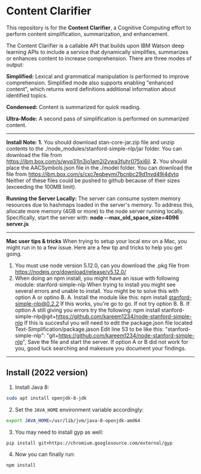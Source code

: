 # Content Clarifier

This repository is for the **Content Clarifier**, a Cognitive Computing effort to perform content simplification, summarization, and enhancement.

The Content Clarifier is a callable API that builds upon IBM Watson deep learning APIs to include a service that dynamically simplifies, summarizes or enhances content to increase comprehension. There are three modes of output: 

**Simplified:** Lexical and grammatical manipulation is performed to improve comprehension. Simplified mode also supports enabling "enhanced content", which returns word definitions additional information about identified topics. 

**Condensed:** Content is summarized for quick reading. 

**Ultra-Mode:** A second pass of simplification is performed on summarized content.

<hr>

**Install Note:** **1.** You should download stan-core-jar.zip file and unzip contents to the ./node_modules/stanford-simple-nlp/jar folder. You can download the file from https://ibm.box.com/s/wvq31ln3io1am2i2vwa3fuhr075xi6il. **2.** You should place the AACSymbols.json file in the ./model folder. You can download the file from https://ibm.box.com/s/cxc7eqbeymi7bcnbc29d1nvd49i4dvtq Neither of these files could be pushed to github because of their sizes (exceeding the 100MB limit). 

**Running the Server Locally:** The server can consume system memory resources due to hashmaps loaded in the server's memory. To address this, allocate more memory (4GB or more) to the node server running locally. Specifically, start the server with:
**node --max_old_space_size=4096  server.js**

<hr>

**Mac user tips & tricks**
When trying to setup your local env on a Mac, you might run in to a few issue.
Here are a few tip and tricks to help you get going. 
1. You must use node version 5.12.0, can you download the .pkg file from
https://nodejs.org/download/release/v5.12.0/
2. When doing an npm install, you might have an issue with following module: stanford-simple-nlp
When trying to install you might see several errors and unable to install. 
You might be to solve this with option A or optino B. 
A. Install the module like this: npm install stanford-simple-nlp@0.2.2
If this works, you're go to go. If not try option B. 
B. If option A still giving you errors try the following: 
npm install stanford-simple-nlp@git+https://github.com/kareem1234/node-stanford-simple-nlp
If this is succesful you will need to edit the package.json file located Text-Simplification/package.jason
Edit line 53 to be like this: 
 "stanford-simple-nlp": "git+https://github.com/kareem1234/node-stanford-simple-nlp",
 Save the file and start the server. 
 If option A or B did not work for you, good luck searching and makesure you document your findings. 

<hr>

## Install (2022 version)

1. Install Java 8:

```bash
sudo apt install openjdk-8-jdk
```

2. Set the `JAVA_HOME` environment variable accordingly:

```bash
export JAVA_HOME=/usr/lib/jvm/java-8-openjdk-amd64
```

3. You may need to install gyp as well:

```bash
pip install git+https://chromium.googlesource.com/external/gyp
```

4. Now you can finally run:

```bash
npm install
```